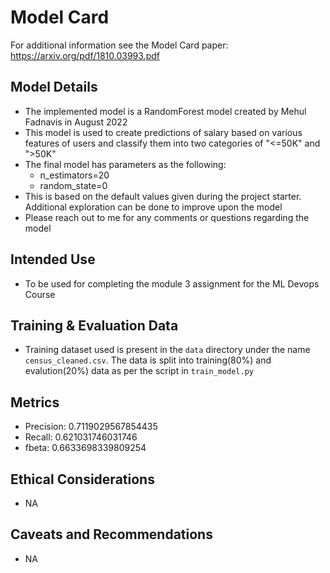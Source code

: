 # Model Card

For additional information see the Model Card paper: https://arxiv.org/pdf/1810.03993.pdf

## Model Details
- The implemented model is a RandomForest model created by Mehul Fadnavis in August 2022
- This model is used to create predictions of salary based on various features of users and classify them into two categories of "<=50K" and ">50K"
- The final model has parameters as the following:
  - n_estimators=20
  - random_state=0
- This is based on the default values given during the project starter. Additional exploration can be done to improve upon the model
- Please reach out to me for any comments or questions regarding the model
## Intended Use
- To be used for completing the module 3 assignment for the ML Devops Course

## Training & Evaluation Data
- Training dataset used is present in the `data` directory under the name `census_cleaned.csv`. The data is split into training(80%) and evalution(20%) data as per the script in `train_model.py`
## Metrics
- Precision: 0.7119029567854435
- Recall: 0.621031746031746
- fbeta: 0.6633698339809254
## Ethical Considerations
- NA
## Caveats and Recommendations
- NA